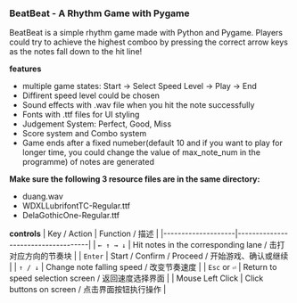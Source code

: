 ### BeatBeat - A Rhythm Game with Pygame

BeatBeat is a simple rhythm game made with Python and Pygame. Players could try to achieve the highest comboo by pressing the correct arrow keys as the notes fall down to the hit line!

__features__
- multiple game states: Start -> Select Speed Level -> Play -> End
- Diffirent speed level could be chosen
- Sound effects with .wav file when you hit the note successfully
- Fonts with .ttf files for UI styling
- Judgement System: Perfect, Good, Miss
- Score system and Combo system
- Game ends after a fixed numeber(default 10 and if you want to play for longer time, you could change the value of max_note_num in the programme) of notes are generated

__Make sure the following 3 resource files are in the same directory:__
- duang.wav
- WDXLLubrifontTC-Regular.ttf
- DelaGothicOne-Regular.ttf

__controls__
| Key / Action       | Function / 描述                   |
|--------------------|------------------------------------|
| `← ↑ → ↓`          | Hit notes in the corresponding lane / 击打对应方向的节奏块 |
| `Enter`            | Start / Confirm / Proceed / 开始游戏、确认或继续 |
| `↑ / ↓`            | Change note falling speed / 改变节奏速度 |
| `Esc` or `⏎`       | Return to speed selection screen / 返回速度选择界面 |
| Mouse Left Click   | Click buttons on screen / 点击界面按钮执行操作 |

